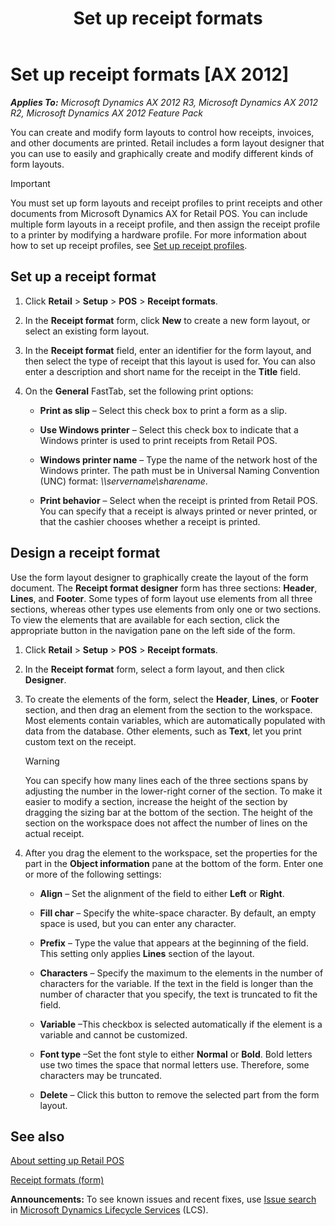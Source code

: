 ﻿---
title: Set up receipt formats
TOCTitle: Set up receipt formats
ms:assetid: 28b7d91d-efe5-4c3a-83ec-56ba365117c3
ms:mtpsurl: https://technet.microsoft.com/en-us/library/Hh580594(v=AX.60)
ms:contentKeyID: 39519078
ms.date: 05/18/2015
mtps_version: v=AX.60
---

# Set up receipt formats [AX 2012]


_**Applies To:** Microsoft Dynamics AX 2012 R3, Microsoft Dynamics AX 2012 R2, Microsoft Dynamics AX 2012 Feature Pack_

You can create and modify form layouts to control how receipts, invoices, and other documents are printed. Retail includes a form layout designer that you can use to easily and graphically create and modify different kinds of form layouts.


> [!IMPORTANT]
> <P>You must set up form layouts and receipt profiles to print receipts and other documents from Microsoft Dynamics AX for Retail POS. You can include multiple form layouts in a receipt profile, and then assign the receipt profile to a printer by modifying a hardware profile. For more information about how to set up receipt profiles, see <A href="set-up-receipt-profiles.md">Set up receipt profiles</A>.</P>



## Set up a receipt format

1.  Click **Retail** \> **Setup** \> **POS** \> **Receipt formats**.

2.  In the **Receipt format** form, click **New** to create a new form layout, or select an existing form layout.

3.  In the **Receipt format** field, enter an identifier for the form layout, and then select the type of receipt that this layout is used for. You can also enter a description and short name for the receipt in the **Title** field.

4.  On the **General** FastTab, set the following print options:
    
      - **Print as slip** – Select this check box to print a form as a slip.
    
      - **Use Windows printer** – Select this check box to indicate that a Windows printer is used to print receipts from Retail POS.
    
      - **Windows printer name** – Type the name of the network host of the Windows printer. The path must be in Universal Naming Convention (UNC) format: *\\\\servername\\sharename*.
    
      - **Print behavior** – Select when the receipt is printed from Retail POS. You can specify that a receipt is always printed or never printed, or that the cashier chooses whether a receipt is printed.

## Design a receipt format

Use the form layout designer to graphically create the layout of the form document. The **Receipt format designer** form has three sections: **Header**, **Lines**, and **Footer**. Some types of form layout use elements from all three sections, whereas other types use elements from only one or two sections. To view the elements that are available for each section, click the appropriate button in the navigation pane on the left side of the form.

1.  Click **Retail** \> **Setup** \> **POS** \> **Receipt formats**.

2.  In the **Receipt format** form, select a form layout, and then click **Designer**.

3.  To create the elements of the form, select the **Header**, **Lines**, or **Footer** section, and then drag an element from the section to the workspace. Most elements contain variables, which are automatically populated with data from the database. Other elements, such as **Text**, let you print custom text on the receipt.
    

    > [!WARNING]
    > <P>You can specify how many lines each of the three sections spans by adjusting the number in the lower-right corner of the section. To make it easier to modify a section, increase the height of the section by dragging the sizing bar at the bottom of the section. The height of the section on the workspace does not affect the number of lines on the actual receipt.</P>



4.  After you drag the element to the workspace, set the properties for the part in the **Object information** pane at the bottom of the form. Enter one or more of the following settings:
    
      - **Align** – Set the alignment of the field to either **Left** or **Right**.
    
      - **Fill char** – Specify the white-space character. By default, an empty space is used, but you can enter any character.
    
      - **Prefix** – Type the value that appears at the beginning of the field. This setting only applies **Lines** section of the layout.
    
      - **Characters** – Specify the maximum to the elements in the number of characters for the variable. If the text in the field is longer than the number of character that you specify, the text is truncated to fit the field.
    
      - **Variable** –This checkbox is selected automatically if the element is a variable and cannot be customized.
    
      - **Font type** –Set the font style to either **Normal** or **Bold**. Bold letters use two times the space that normal letters use. Therefore, some characters may be truncated.
    
      - **Delete** – Click this button to remove the selected part from the form layout.

## See also

[About setting up Retail POS](about-setting-up-retail-pos.md)

[Receipt formats (form)](https://technet.microsoft.com/en-us/library/hh597228\(v=ax.60\))

  
**Announcements:** To see known issues and recent fixes, use [Issue search](http://go.microsoft.com/fwlink/?linkid=389258) in [Microsoft Dynamics Lifecycle Services](http://go.microsoft.com/fwlink/?linkid=306505) (LCS).

